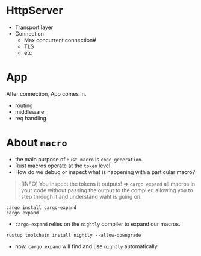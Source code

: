 
# HttpServer
- Transport layer
- Connection
  - Max concurrent connection#
  - TLS
  - etc

# App
After connection, App comes in.
- routing
- middleware
- req handling

# About `macro`
- the main purpose of `Rust macro` is `code generation`.
- Rust macros operate at the `token` level.
- How do we debug or inspect what is happening with a particular macro? 

>[INFO] You inspect the tokens it outputs!
=> `cargo expand` all macros in your code without passing the output to the compiler, allowing you to step through it and understand waht is going on.

```
cargo install cargo-expand
cargo expand
```

- `cargo-expand` relies on the `nightly` compiler to expand our macros.

```
rustup toolchain install nightly --allow-downgrade
```
- now, `cargo expand` will find and use `nightly` automatically.
